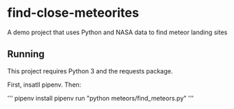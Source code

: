 # find-close-meteorites
A demo project that uses Python and NASA data to find meteor landing sites

## Running

This project requires Python 3 and the requests package.

First, insatll pipenv.  Then:

'''
pipenv install
pipenv run "python meteors/find_meteors.py"
'''

